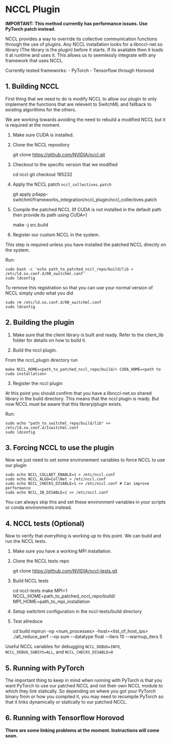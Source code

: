 # NCCL Plugin

**IMPORTANT: This method currently has performance issues. Use PyTorch patch instead**.

NCCL provides a way to override its collective communication functions through the use of plugins.
Any NCCL installation looks for a libnccl-net.so library (The library is the plugin) before it starts. If its available then it loads it at runtime and uses it. This allows us to seemlessly integrate with any framework that uses NCCL.

Currently tested frameworks:
    - PyTorch
    - Tensorflow through Horovod

## 1. Building NCCL
First thing that we need to do is modify NCCL to allow our plugin to only implement the functions that are relevent to SwitchML and fallback to existing algorithms for the others.

We are working towards avoiding the need to rebuild a modified NCCL but it is required at the moment. 

1. Make sure CUDA is installed. 

2. Clone the NCCL repository

    git clone https://github.com/NVIDIA/nccl.git

3. Checkout to the specific version that we modified

    cd nccl
    git checkout 195232

4. Apply the NCCL patch `nccl_collectives.patch`

    git apply p4app-switchml/frameworks_integration/nccl_plugin/nccl_collectives.patch

5. Compile the patched NCCL (If CUDA is not installed in the default path then provide its path using CUDA=<path>)

    make -j src.build

6. Register our custom NCCL in the system.

This step is required unless you have installed  the patched NCCL directly on the system.

Run:

    sudo bash -c 'echo path_to_patched_nccl_repo/build/lib > /etc/ld.so.conf.d/00_switchml.conf'
    sudo ldconfig

To remove this registration so that you can use your normal version of NCCL simply undo what you did

    sudo rm /etc/ld.so.conf.d/00_switchml.conf
    sudo ldconfig

## 2. Building the plugin

1. Make sure that the client library is built and ready. Refer to the client_lib folder for details on how to build it.

2. Build the nccl plugin.

From the nccl_plugin directory run

    make NCCL_HOME=<path_to_patched_nccl_repo/build/> CUDA_HOME=<path to cuda installation>

3. Register the nccl plugin

At this point you should confirm that you have a libnccl-net.so shared library in the build directory.
This means that the nccl plugin is ready. But now NCCL must be aware that this library/plugin exists.

Run:

    sudo echo "path_to_switchml_repo/build/lib" >> /etc/ld.so.conf.d/1switchml.conf
    sudo ldconfig

## 3. Forcing NCCL to use the plugin
Now we just need to set some environement variables to force NCCL to use our plugin

    sudo echo NCCL_COLLNET_ENABLE=1 > /etc/nccl.conf
    sudo echo NCCL_ALGO=CollNet > /etc/nccl.conf
    sudo echo NCCL_CHECKS_DISABLE=1 >> /etc/nccl.conf # Can improve performance
    sudo echo NCCL_IB_DISABLE=1 >> /etc/nccl.conf

You can always skip this and set these environment variables in your scripts or conda environments instead.

## 4. NCCL tests (Optional)

Now to verify that everything is working up to this point.
We can build and run the NCCL tests.

1. Make sure you have a working MPI installation.

2. Clone the NCCL tests repo

    git clone https://github.com/NVIDIA/nccl-tests.git

3. Build NCCL tests

    cd nccl-tests
    make MPI=1 NCCL_HOME=path_to_patched_nccl_repo/build/ MPI_HOME=path_to_mpi_installation

4. Setup switchml configuration in the nccl-tests/build directory

5. Test allreduce

    cd build
    mpirun -np <num_processes> -host=<list_of_host_ips> ./all_reduce_perf --op sum --datatype float --iters 10 --warmup_iters 5

Useful NCCL variables for debugging `NCCL_DEBUG=INFO`, `NCCL_DEBUG_SUBSYS=ALL`, and `NCCL_CHECKS_DISABLE=0`
    
## 5. Running with PyTorch

The important thing to keep in mind when running with PyTorch is that you want PyTorch to use our patched NCCL and not their own NCCL module to which they link statically.
So depending on where you got your PyTorch binary from or how you compiled it, you may need to recompile PyTorch so that it links dynamically or statically to our patched NCCL.

## 6. Running with Tensorflow Horovod

**There are some linking problems at the moment. Instructions will come soon.**

